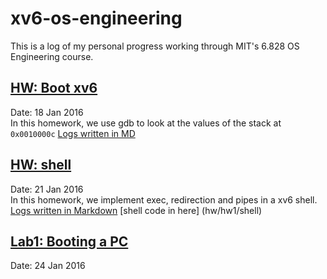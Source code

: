 # xv6-os-engineering
This is a log of my personal progress working through MIT's 6.828 OS Engineering course.


## [HW: Boot xv6](https://pdos.csail.mit.edu/6.828/2016/homework/xv6-boot.html) 
Date: 18 Jan 2016  
In this homework, we use gdb to look at the values of the stack at `0x0010000c`
[Logs written in MD](hw/hw1/hw1_bootxv6.md)

## [HW: shell](https://pdos.csail.mit.edu/6.828/2016/homework/xv6-shell.html) 
Date: 21 Jan 2016  
In this homework, we implement exec, redirection and pipes in a xv6 shell.
[Logs written in Markdown](hw/hw1/shell/shell_notes.md)
[shell code in here] (hw/hw1/shell)

## [Lab1: Booting a PC](https://pdos.csail.mit.edu/6.828/2016/labs/lab1/)
Date: 24 Jan 2016
